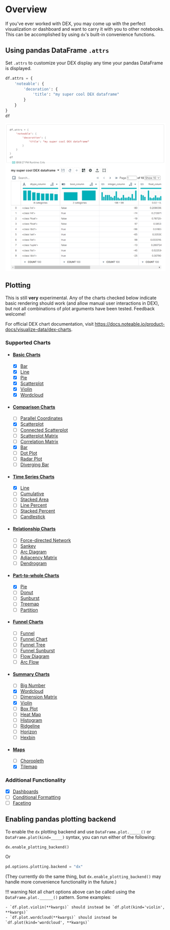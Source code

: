 # Overview

If you've ever worked with DEX, you may come up with the perfect visualization or dashboard and want to carry it with you to other notebooks. This can be accomplished by using `dx`'s built-in convenience functions.

## Using pandas DataFrame `.attrs`
Set `.attrs` to customize your DEX display any time your pandas DataFrame is displayed.
```python
df.attrs = {
    'noteable': {
        'decoration': {
            'title': "my super cool DEX dataframe"
        }
    }
}
df
```
![](../screenshots/attrs_view1.png)

## Plotting

This is still **very** experimental. Any of the charts checked below indicate basic rendering should work (and allow manual user interactions in DEX), but not all combinations of plot arguments have been tested. Feedback welcome!

For official DEX chart documentation, visit https://docs.noteable.io/product-docs/visualize-data/dex-charts. 
### Supported Charts

- #### [Basic Charts](../plotting/basic_charts.md)
    * [x] [Bar](../plotting/basic_charts.md#bar)
    * [x] [Line](../plotting/basic_charts.md#line)
    * [x] [Pie](../plotting/basic_charts.md#pie)
    * [x] [Scatterplot](../plotting/basic_charts.md#scatterplot)
    * [x] [Violin](../plotting/basic_charts.md#violin)
    * [x] [Wordcloud](../plotting/basic_charts.md#wordcloud)

- #### [Comparison Charts](../plotting/comparison_charts.md)
    * [ ] [Parallel Coordinates](../plotting/comparison_charts.md#parallel_coordinates)
    * [x] [Scatterplot](../plotting/comparison_charts.md#scatterplot)
    * [ ] [Connected Scatterplot](../plotting/comparison_charts.md#connected_scatterplot)
    * [ ] [Scatterplot Matrix](../plotting/comparison_charts.md#scatterplot_matrix)
    * [ ] [Correlation Matrix](../plotting/comparison_charts.md#correlation_matrix)
    * [x] [Bar](../plotting/comparison_charts.md#bar)
    * [ ] [Dot Plot](../plotting/comparison_charts.md#dotplot)
    * [ ] [Radar Plot](../plotting/comparison_charts.md#radar_plot)
    * [ ] [Diverging Bar](../plotting/comparison_charts.md#diverging_bar)
  
- #### [Time Series Charts](../plotting/time_series_charts.md)
    * [x] [Line](../plotting/time_series_charts.md#line)
    * [ ] [Cumulative](../plotting/time_series_charts.md#cumulative)
    * [ ] [Stacked Area](../plotting/time_series_charts.md#stacked_area)
    * [ ] [Line Percent](../plotting/time_series_charts.md#line_percent)
    * [ ] [Stacked Percent](../plotting/time_series_charts.md#stacked_percent)
    * [ ] [Candlestick](../plotting/time_series_charts.md#candlestick)

- #### [Relationship Charts](../plotting/relationship_charts.md)
    * [ ] [Force-directed Network](../plotting/relationship_charts.md#force_directed_network)
    * [ ] [Sankey](../plotting/relationship_charts.md#sankey)
    * [ ] [Arc Diagram](../plotting/relationship_charts.md#arc_diagram)
    * [ ] [Adjacency Matrix](../plotting/relationship_charts.md#adjacency_matrix)
    * [ ] [Dendrogram](../plotting/relationship_charts.md#dendrogram)

- #### [Part-to-whole Charts](../plotting/part_to_whole_charts.md)
    * [x] [Pie](../plotting/part_to_whole_charts.md#pie)
    * [ ] [Donut](../plotting/part_to_whole_charts.md#donut)
    * [ ] [Sunburst](../plotting/part_to_whole_charts.md#sunburst)
    * [ ] [Treemap](../plotting/part_to_whole_charts.md#treemap)
    * [ ] [Partition](../plotting/part_to_whole_charts.md#partition)

- #### [Funnel Charts](../plotting/funnel_charts.md)
    * [ ] [Funnel](../plotting/funnel_charts.md#funnel)
    * [ ] [Funnel Chart](../plotting/funnel_charts.md#funnel_chart)
    * [ ] [Funnel Tree](../plotting/funnel_charts.md#funnel_tree)
    * [ ] [Funnel Sunburst](../plotting/funnel_charts.md#funnel_sunburst)
    * [ ] [Flow Diagram](../plotting/funnel_charts.md#flow_diagram)
    * [ ] [Arc Flow](../plotting/funnel_charts.md#arc_flow)

- #### [Summary Charts](../plotting/summary_charts.md)
    * [ ] [Big Number](../plotting/summary_charts.md#big_number)
    * [x] [Wordcloud](../plotting/summary_charts.md#wordcloud)
    * [ ] [Dimension Matrix](../plotting/summary_charts.md#dimension_matrix)
    * [x] [Violin](../plotting/summary_charts.md#violin)
    * [ ] [Box Plot](../plotting/summary_charts.md#boxplot)
    * [ ] [Heat Map](../plotting/summary_charts.md#heatmap)
    * [ ] [Histogram](../plotting/summary_charts.md#histogram)
    * [ ] [Ridgeline](../plotting/summary_charts.md#ridgeline)
    * [ ] [Horizon](../plotting/summary_charts.md#horizon)
    * [ ] [Hexbin](../plotting/summary_charts.md#hexbin)

- #### [Maps](../plotting/maps.md)
    * [ ] [Choropleth](../plotting/maps.md#choropleth)
    * [x] [Tilemap](../plotting/maps.md#tilemap)

### Additional Functionality
- [x] [Dashboards](../plotting/dashboards.md)
- [ ] [Conditional Formatting](../plotting/conditional_formatting.md)
- [ ] [Faceting](../plotting/faceting.md)

## Enabling pandas plotting backend
To enable the `dx` plotting backend and use `DataFrame.plot._____()` or `DataFrame.plot(kind=_____)` syntax, you can run either of the following:
```python
dx.enable_plotting_backend()
```
Or
```python
pd.options.plotting.backend = "dx"
```
(They currently do the same thing, but `dx.enable_plotting_backend()` may handle more convenience functionality in the future.)

!!! warning
    Not all chart options above can be called using the `DataFrame.plot.______()` pattern. Some examples:

    - `df.plot.violin(**kwargs)` should instead be `df.plot(kind='violin', **kwargs)`
    - `df.plot.wordcloud(**kwargs)` should instead be `df.plot(kind='wordcloud', **kwargs)`